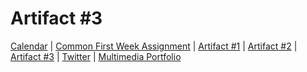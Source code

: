 <h1>Artifact #3</h1>

<a href="F17_ENG_1102/index">Calendar</a>  |  <a href="F17_ENG_1102/Common_First_Week_Assignment">Common First Week Assignment</a> | <a href="F17_ENG_1102/Artifact_1">Artifact #1</a> |  <a href="F17_ENG_1102/Artifact_2">Artifact #2</a> |  <a href="F17_ENG_1102/Artifact_3">Artifact #3</a> |  <a href="F17_ENG_1102/Twitter">Twitter</a> | <a href="F17_ENG_1102/Multimedia_Portfolio">Multimedia Portfolio</a>
